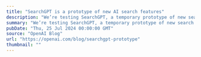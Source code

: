 ```yaml
---
title: "SearchGPT is a prototype of new AI search features"
description: "We’re testing SearchGPT, a temporary prototype of new search features that give you fast and timely answers with clear and relevant sources."
summary: "We’re testing SearchGPT, a temporary prototype of new search features that give you fast and timely answers with clear and relevant sources."
pubDate: "Thu, 25 Jul 2024 00:00:00 GMT"
source: "OpenAI Blog"
url: "https://openai.com/blog/searchgpt-prototype"
thumbnail: ""
---
```


